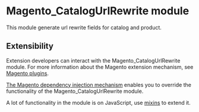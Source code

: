 # Magento_CatalogUrlRewrite module

This module generate url rewrite fields for catalog and product. 

## Extensibility

Extension developers can interact with the Magento_CatalogUrlRewrite module. For more information about the Magento extension mechanism, see [Magento plugins](https://developer.adobe.com/commerce/php/development/components/plugins/).

[The Magento dependency injection mechanism](https://developer.adobe.com/commerce/php/development/components/dependency-injection/) enables you to override the functionality of the Magento_CatalogUrlRewrite module.

A lot of functionality in the module is on JavaScript, use [mixins](https://developer.adobe.com/commerce/frontend-core/javascript/mixins/) to extend it.
